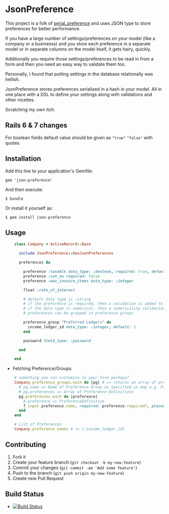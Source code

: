 # JsonPreference

This project is a folk of [serial_preference](https://github.com/punchh/serial_preference) and uses JSON type to store preferences for better performance.

If you have a large number of settings/preferences on your model
(like a company or a businesss) and you store each preference in
a separate model or in separate columns on the model itself, it
gets hairy, quickly.

Additionally you require those settings/preferences to be read in
from a form and then you need an easy way to validate them too.

Personally, I found that putting settings in the database relationally
was hellish.

JsonPreference stores preferences serialized in a hash in your model.
All in one place with a DSL to define your settings along with validations
and other niceties.

Scratching my own itch.

## Rails 6 & 7 changes

For boolean fields default value should be given as `"true"` `"false"` with quotes

## Installation

Add this line to your application's Gemfile:

    gem 'json-preference'

And then execute:

    $ bundle

Or install it yourself as:

    $ gem install json-preference

## Usage

````ruby
    class Company < ActiveRecord::Base

      include JsonPreference::HasJsonPreferences

      preferences do

        preference :taxable data_type: :boolean, required: true, default: "true"
        preference :vat_no required: false
        preference :max_invoice_items data_type: :integer

        float :rate_of_interest

        # default data type is :string
        # if the preference is required, then a validation is added to the model
        # if the data type is numerical, then a numericality validation is added
        # preferences can be grouped in preference groups

        preference_group "Preferred Ledgers" do
          income_ledger_id data_type: :integer, default: 1
        end

        password field_type: :password

      end

    end
````

* Fetching Preference/Groups

````ruby
    # something you can customize in your form perhaps?
    Company.preference_groups.each do |pg| # => returns an array of preference groups
      # pg.name => Name of Preference Group as specified in map e.g. Preferred Ledgers
      # pg.preferences => Array of Preference Definitions
      pg.preferences.each do |preference|
        # preference => PreferenceDefinition
        f.input preference.name, required: preference.required?, placeholder: preference.default, as: preference.field_type
      end
    end
````

````ruby
    # List of Preferences
    Company.preference_names # => [:income_ledger_id]
````

## Contributing

1. Fork it
2. Create your feature branch (`git checkout -b my-new-feature`)
3. Commit your changes (`git commit -am 'Add some feature'`)
4. Push to the branch (`git push origin my-new-feature`)
5. Create new Pull Request

## Build Status

* [![Build Status](https://travis-ci.org/asanghi/json-preference.svg?branch=master)](https://travis-ci.org/asanghi/json-preference)
